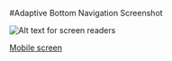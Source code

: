 #Adaptive Bottom Navigation Screenshot


![Alt text for screen readers](https://assets.digitalocean.com/logos/DO_Logo_horizontal_blue.png](https://github.com/error404sushant/adaptive_bottom_navigation/blob/main/1.png?raw=true))



[Mobile screen](adaptive_bottom_navigation/2.png)
